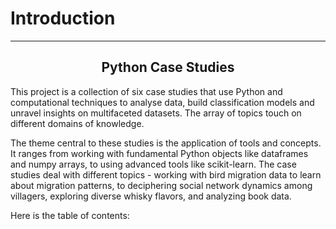 # Introduction
---

<h2 style="text-align: center;">
Python Case Studies
</h2>

This project is a collection of six case studies that use Python and computational techniques to analyse data, build classification models and unravel insights on multifaceted datasets. The array of topics touch on different domains of knowledge.

The theme central to these studies is the application of tools and concepts. It ranges from working with fundamental Python objects like dataframes and numpy arrays, to using advanced tools like scikit-learn. The case studies deal with different topics - working with bird migration data to learn about migration patterns, to deciphering social network dynamics among villagers, exploring diverse whisky flavors, and analyzing book data.


Here is the table of contents:

```{tableofcontents}
```




